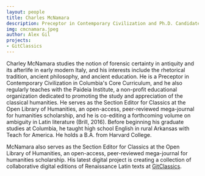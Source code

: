 ```yaml
---
layout: people
title: Charles McNamara
description: Preceptor in Contemporary Civilization and Ph.D. Candidate in the Department of Classics.
img: cmcnamara.jpeg
author: Alex Gil
projects:
- GitClassics
---
```


Charley McNamara studies the notion of forensic certainty in antiquity and its afterlife in early modern Italy, and his interests include the rhetorical tradition, ancient philosophy, and ancient education. He is a Preceptor in Contemporary Civilization in Columbia's Core Curriculum,
and he also regularly teaches with the Paideia Institute, a non-profit educational organization dedicated to promoting the study and appreciation of the classical humanities. He serves as the Section Editor for Classics at the Open Library of Humanities, an open-access, peer-reviewed mega-journal for humanities scholarship, and he is co-editing a forthcoming volume on ambiguity in Latin literature (Brill, 2016). Before beginning his graduate studies at Columbia, he taught high school English in rural Arkansas with Teach for America. He holds a B.A. from Harvard College.

McNamara also serves as the Section Editor for Classics at the Open Library of Humanities, an open-access, peer-reviewed mega-journal for humanities scholarship. His latest digital project is creating a collection of collaborative digital editions of Renaissance Latin texts at <a href="http://gitclassics.github.io">GitClassics</a>.